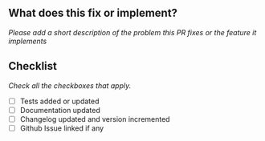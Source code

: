 ## What does this fix or implement?

_Please add a short description of the problem this PR fixes or the feature it implements_

## Checklist

_Check all the checkboxes that apply._

- [ ] Tests added or updated
- [ ] Documentation updated
- [ ] Changelog updated and version incremented
- [ ] Github Issue linked if any
